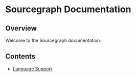 # Sourcegraph Documentation

## Overview

Welcome to the Sourcegraph documentation.

## Contents

- [Language Support](language-support.md)